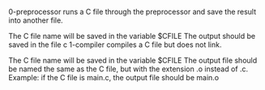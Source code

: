 0-preprocessor runs a C file through the preprocessor and save the result into another file.

The C file name will be saved in the variable $CFILE
The output should be saved in the file c
1-compiler compiles a C file but does not link.

The C file name will be saved in the variable $CFILE
The output file should be named the same as the C file, but with the extension .o instead of .c.
Example: if the C file is main.c, the output file should be main.o
